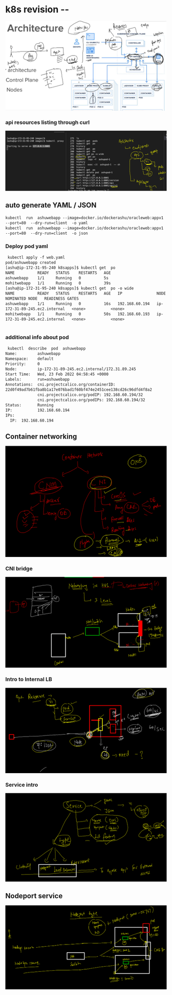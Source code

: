 # k8s revision --

<img src="rev.png">

### api resources listing through curl 

<img src="api.png">

## auto generate YAML / JSON 

```
kubectl  run  ashuwebapp --image=docker.io/dockerashu/oracleweb:appv1  --port=80  --dry-run=client  -o yaml 
kubectl  run  ashuwebapp --image=docker.io/dockerashu/oracleweb:appv1  --port=80  --dry-run=client  -o json 
```

### Deploy pod yaml 

```
 kubectl apply -f web.yaml 
pod/ashuwebapp created
[ashu@ip-172-31-95-240 k8sapps]$ kubectl get  po
NAME          READY   STATUS    RESTARTS   AGE
ashuwebapp    1/1     Running   0          5s
mohitwebapp   1/1     Running   0          39s
[ashu@ip-172-31-95-240 k8sapps]$ kubectl get  po -o wide
NAME          READY   STATUS    RESTARTS   AGE   IP               NODE                            NOMINATED NODE   READINESS GATES
ashuwebapp    1/1     Running   0          16s   192.168.60.194   ip-172-31-89-245.ec2.internal   <none>           <none>
mohitwebapp   1/1     Running   0          50s   192.168.60.193   ip-172-31-89-245.ec2.internal   <none>           <none>
  

```

### additional info about pod 

```
 kubectl  describe  pod  ashuwebapp 
Name:         ashuwebapp
Namespace:    default
Priority:     0
Node:         ip-172-31-89-245.ec2.internal/172.31.89.245
Start Time:   Wed, 23 Feb 2022 04:58:45 +0000
Labels:       run=ashuwebapp
Annotations:  cni.projectcalico.org/containerID: 22d0f49ad7b61fba8b1a17e076bad1f60bf474e2451cee138cd26c96dfd4f8a2
              cni.projectcalico.org/podIP: 192.168.60.194/32
              cni.projectcalico.org/podIPs: 192.168.60.194/32
Status:       Running
IP:           192.168.60.194
IPs:
  IP:  192.168.60.194
```

## Container networking 

<img src="cnet.png">

### CNI bridge

<img src="cnii.png">

###  Intro to Internal LB 

<img src="lb.png">

### Service intro 

<img src="svc.png">

## Nodeport service 

<img src="np.png">

